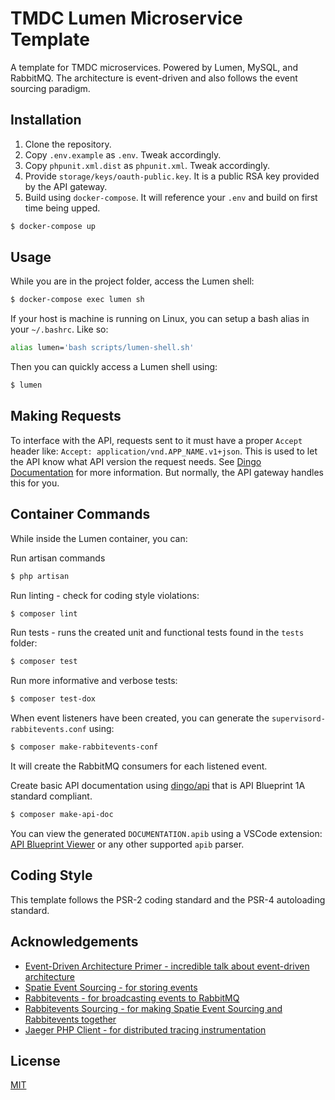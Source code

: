 # TMDC Lumen Microservice Template

A template for TMDC microservices. Powered by Lumen, MySQL, and RabbitMQ. The architecture is event-driven and also follows the event sourcing paradigm.

## Installation

1. Clone the repository.
2. Copy `.env.example` as `.env`. Tweak accordingly.
3. Copy `phpunit.xml.dist` as `phpunit.xml`. Tweak accordingly.
4. Provide `storage/keys/oauth-public.key`. It is a public RSA key provided by the API gateway.
5. Build using `docker-compose`. It will reference your `.env` and build on first time being upped.

```bash
$ docker-compose up
```

## Usage

While you are in the project folder, access the Lumen shell:

```bash
$ docker-compose exec lumen sh
```

If your host is machine is running on Linux, you can setup a bash alias in your `~/.bashrc`. Like so:

```bash
alias lumen='bash scripts/lumen-shell.sh'
```

Then you can quickly access a Lumen shell using:

```bash
$ lumen
```

## Making Requests

To interface with the API, requests sent to it must have a proper `Accept` header like: `Accept: application/vnd.APP_NAME.v1+json`. This is used to let the API know what API version the request needs. See [Dingo Documentation](https://github.com/dingo/api/wiki/Making-Requests-To-Your-API) for more information. But normally, the API gateway handles this for you.

## Container Commands

While inside the Lumen container, you can:

Run artisan commands

```bash
$ php artisan
```

Run linting - check for coding style violations:

```bash
$ composer lint
```

Run tests - runs the created unit and functional tests found in the `tests` folder:

```bash
$ composer test
```

Run more informative and verbose tests:

```bash
$ composer test-dox
```

When event listeners have been created, you can generate the `supervisord-rabbitevents.conf` using:

```bash
$ composer make-rabbitevents-conf
```

It will create the RabbitMQ consumers for each listened event.

Create basic API documentation using [dingo/api](https://github.com/dingo/api/wiki/API-Blueprint-Documentation) that is API Blueprint 1A standard compliant.

```bash
$ composer make-api-doc
```

You can view the generated `DOCUMENTATION.apib` using a VSCode extension: [API Blueprint Viewer](https://marketplace.visualstudio.com/items?itemName=develiteio.api-blueprint-viewer) or any other supported `apib` parser.

## Coding Style

This template follows the PSR-2 coding standard and the PSR-4 autoloading standard.

## Acknowledgements

-   [Event-Driven Architecture Primer - incredible talk about event-driven architecture](https://www.youtube.com/watch?v=STKCRSUsyP0)
-   [Spatie Event Sourcing - for storing events](https://spatie.be/docs/laravel-event-sourcing/v5/introduction)
-   [Rabbitevents - for broadcasting events to RabbitMQ](https://nuwber.github.io/rabbitevents/)
-   [Rabbitevents Sourcing - for making Spatie Event Sourcing and Rabbitevents together](https://github.com/jg-rivera/laravel-rabbitevents-sourcing)
-   [Jaeger PHP Client - for distributed tracing instrumentation](https://github.com/jonahgeorge/jaeger-client-php)

## License

[MIT](https://choosealicense.com/licenses/mit/)
